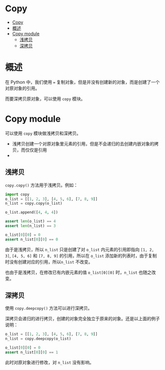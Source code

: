 # Copy

- [Copy](#copy)
- [概述](#%e6%a6%82%e8%bf%b0)
- [Copy module](#copy-module)
  - [浅拷贝](#%e6%b5%85%e6%8b%b7%e8%b4%9d)
  - [深拷贝](#%e6%b7%b1%e6%8b%b7%e8%b4%9d)

# 概述
在 Python 中，我们使用 `=` 复制对象，但是并没有创建新的对象，而是创建了一个对原对象的引用。

而要深拷贝原对象，可以使用 `copy` 模块。

# Copy module
可以使用 `copy` 模块做浅拷贝和深拷贝。
- 浅拷贝创建一个对原对象里元素的引用，但是不会递归的去创建内嵌对象的拷贝，而仅仅是引用
- 

## 浅拷贝
`copy.copy()` 方法用于浅拷贝。例如：

```py
import copy
o_list = [[1, 2, 3], [4, 5, 6], [7, 8, 9]]
n_list = copy.copy(o_list)

o_list.append([4, 4, 4])

assert len(o_list) == 4
assert len(n_list) == 3

o_list[0][0] = 0
assert n_list[0][0] == 0
```

由于是浅拷贝，所以 `n_list` 只是创建了对 `o_list` 内元素的引用即指向 `[1, 2, 3]`, `[4, 5, 6]` 和 `[7, 8, 9]` 的引用，所以在 `o_list` 添加新的列表时，由于复制时没有创建对应的引用，所以`n_list` 不改变。

也由于是浅拷贝，在修改已有内嵌元素的值 `o_list[0][0]` 时，`n_list` 也随之改变。

## 深拷贝
使用 `copy.deepcopy()` 方法可以进行深拷贝。

深拷贝会递归的进行拷贝，创建的对象完全独立于原来的对象。还是以上面的例子说明：
```py
o_list = [[1, 2, 3], [4, 5, 6], [7, 8, 9]]
n_list = copy.deepcopy(o_list)

o_list[0][0] = 0
assert n_list[0][0] == 1
```

此时对原对象进行修改，对 `n_list` 没有影响。

